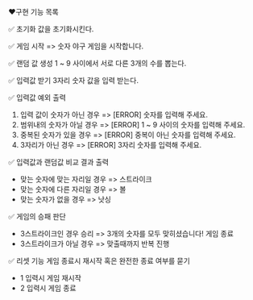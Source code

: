 ❤️구현 기능 목록

✅ 초기화
값을 초기화시킨다.

✅ 게임 시작
=> 숫자 야구 게임을 시작합니다.

✅ 랜덤 값 생성
1 ~ 9 사이에서 서로 다른 3개의 수를 뽑는다.

✅ 입력값 받기
3자리 숫자 값을 입력 받는다.

✅ 입력값 예외 출력
1. 입력 값이 숫자가 아닌 경우
   => [ERROR] 숫자를 입력해 주세요.
2. 범위내의 숫자가 아닐 경우
   => [ERROR] 1 ~ 9 사이의 숫자를 입력해 주세요.
3. 중복된 숫자가 있을 경우 
   => [ERROR] 중복이 아닌 숫자를 입력해 주세요.
4. 3자리가 아닌 경우
   => [ERROR] 3자리 숫자를 입력해 주세요.

✅ 입력값과 랜덤값 비교 결과 출력
- 맞는 숫자에 맞는 자리일 경우
  => 스트라이크
- 맞는 숫자에 다른 자리일 경우
  => 볼
- 맞는 숫자가 없을 경우
  => 낫싱

✅ 게임의 승패 판단
- 3스트라이크인 경우 승리
  => 3개의 숫자를 모두 맞히셨습니다! 게임 종료
- 3스트라이크가 아닐 경우
  => 맞출때까지 반복 진행

✅ 리셋 기능
게임 종료시 재시작 혹은 완전한 종료 여부를 묻기
- 1 입력시 게임 재시작
- 2 입력시 게임 종료